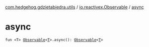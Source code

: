 [com.hedgehog.gdzietabiedra.utils](../index.md) / [io.reactivex.Observable](index.md) / [async](./async.md)

# async

`fun <T> `[`Observable`](http://reactivex.io/RxJava/javadoc/io/reactivex/Observable.html)`<`[`T`](async.md#T)`>.async(): `[`Observable`](http://reactivex.io/RxJava/javadoc/io/reactivex/Observable.html)`<`[`T`](async.md#T)`>`